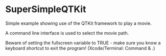 SuperSimpleQTKit
================

Simple example showing use of the QTKit framework to play a movie. 

A command line interface is used to select the movie path.

Beware of setting the fullscreen variable to TRUE - make sure you know a keyboard shortcut to exit the program! (Xcode/Terminal: Command & .)
